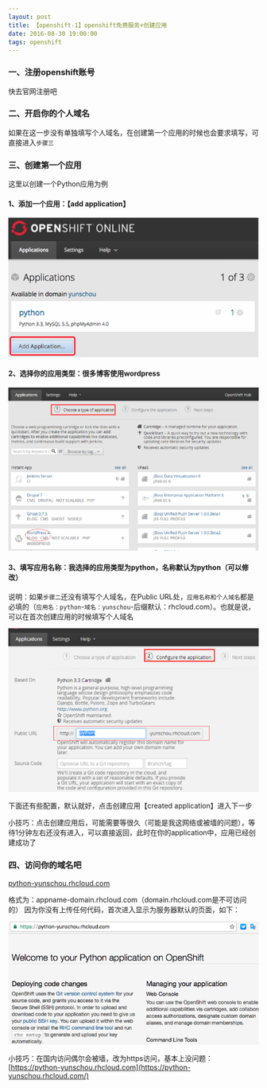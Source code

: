 ```yaml
---
layout: post
title: 【openshift-1】openshift免费服务+创建应用
date: 2016-08-30 19:00:00
tags: openshift
---
```


### 一、注册openshift账号

快去官网注册吧

### 二、开启你的个人域名

如果在这一步没有单独填写个人域名，在创建第一个应用的时候也会要求填写，可直接进入`步骤三`

### 三、创建第一个应用

这里以创建一个Python应用为例

#### 1、添加一个应用：【add application】

![img](/assets/images/2016/openshift-guide-1-1.png)

#### 2、选择你的应用类型：很多博客使用wordpress

![img](/assets/images/2016/openshift-guide-1-2.png)

#### 3、填写应用名称：我选择的应用类型为python，名称默认为python（可以修改）

说明：如果`步骤二`还没有填写个人域名，在Public URL处，`应用名称和个人域名`都是必填的（`应用名：python`-`域名：yunschou`-后缀默认：rhcloud.com）。也就是说，可以在首次创建应用的时候填写个人域名

![img](/assets/images/2016/openshift-guide-1-3.png)

下面还有些配置，默认就好，点击创建应用【created application】进入下一步

小技巧：点击创建应用后，可能需要等很久（可能是我这网络或被墙的问题），等待1分钟左右还没有进入，可以直接返回，此时在你的application中，应用已经创建成功了  

### 四、访问你的域名吧

[python-yunschou.rhcloud.com](https://python-yunschou.rhcloud.com/)

格式为：appname-domain.rhcloud.com（domain.rhcloud.com是不可访问的）
因为你没有上传任何代码，首次进入显示为服务器默认的页面，如下：

![img](/assets/images/2016/openshift-guide-1-4.png)

小技巧：在国内访问偶尔会被墙，改为https访问，基本上没问题：[https://python-yunschou.rhcloud.com](https://python-yunschou.rhcloud.com/)